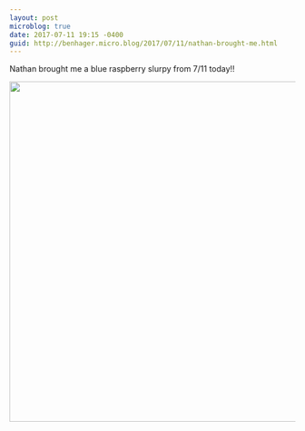 ```yaml
---
layout: post
microblog: true
date: 2017-07-11 19:15 -0400
guid: http://benhager.micro.blog/2017/07/11/nathan-brought-me.html
---
```

Nathan brought me a blue raspberry slurpy from 7/11 today!!

<img src="http://hager.blog/uploads/2017/6257596a0b.jpg" width="600" height="600" />
